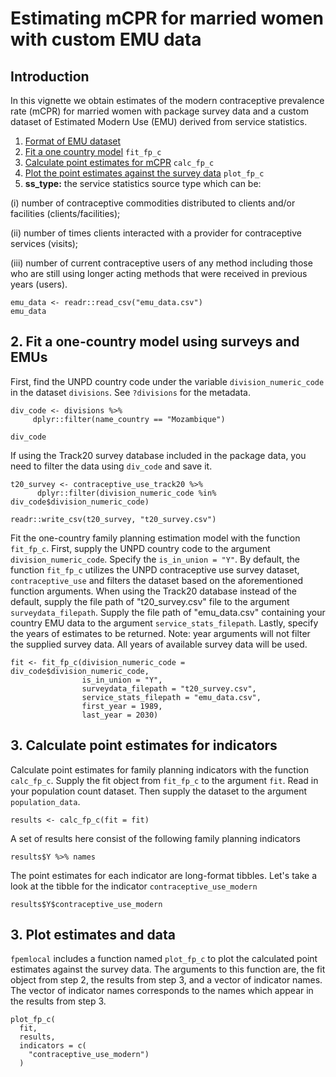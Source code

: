 
Estimating mCPR for married women with custom EMU data
================

## Introduction

In this vignette we obtain estimates of the modern contraceptive
prevalence rate (mCPR) for married women with package survey data and a
custom dataset of Estimated Modern Use (EMU) derived from service
statistics.

1.  [Format of EMU dataset](#emu)
2.  [Fit a one country model](#fit) `fit_fp_c`
3.  [Calculate point estimates for mCPR](#results) `calc_fp_c`
4.  [Plot the point estimates against the survey data](#plot)
    `plot_fp_c`
5.  **ss_type:** the service statistics source type which can be:

    
(i) number of contraceptive commodities distributed to clients and/or
    facilities (clients/facilities);
    
(ii) number of times clients interacted with a provider for
     contraceptive services (visits);
     
(iii) number of current contraceptive users of any method including
      those who are still using longer acting methods that were received
      in previous years (users).

```{r}
emu_data <- readr::read_csv("emu_data.csv")
emu_data
```    
## <a name="fit"></a>

## 2. Fit a one-country model using surveys and EMUs

First, find the UNPD country code under the variable
`division_numeric_code` in the dataset `divisions`. See `?divisions` for
the metadata.

```{r}
div_code <- divisions %>%
     dplyr::filter(name_country == "Mozambique")

div_code
```

If using the Track20 survey database included in the package data, you
need to filter the data using `div_code` and save it.

```{r}
t20_survey <- contraceptive_use_track20 %>%
      dplyr::filter(division_numeric_code %in% div_code$division_numeric_code) 

readr::write_csv(t20_survey, "t20_survey.csv")
```

Fit the one-country family planning estimation model with the function
`fit_fp_c`. First, supply the UNPD country code to the argument
`division_numeric_code`. Specify the `is_in_union = "Y"`. By default,
the function `fit_fp_c` utilizes the UNPD contraceptive use survey
dataset, `contraceptive_use` and filters the dataset based on the
aforementioned function arguments. When using the Track20 database
instead of the default, supply the file path of "t20_survey.csv" file to
the argument `surveydata_filepath`. Supply the file path of
"emu_data.csv" containing your country EMU data to the argument
`service_stats_filepath`. Lastly, specify the years of estimates to be
returned. Note: year arguments will not filter the supplied survey data.
All years of available survey data will be used.

```{r}
fit <- fit_fp_c(division_numeric_code = div_code$division_numeric_code,
                is_in_union = "Y",
                surveydata_filepath = "t20_survey.csv",
                service_stats_filepath = "emu_data.csv",
                first_year = 1989,
                last_year = 2030)

```

## <a name="results"></a>

## 3. Calculate point estimates for indicators

Calculate point estimates for family planning indicators with the
function `calc_fp_c`. Supply the fit object from `fit_fp_c` to the
argument `fit`. Read in your population count dataset. Then supply the
dataset to the argument `population_data`.

```{r}
results <- calc_fp_c(fit = fit)
```

A set of results here consist of the following family planning
indicators

```{r}
results$Y %>% names
```

The point estimates for each indicator are long-format tibbles. Let's
take a look at the tibble for the indicator `contraceptive_use_modern`

```{r}
results$Y$contraceptive_use_modern
```

## <a name="plot"></a>

## 3. Plot estimates and data

`fpemlocal` includes a function named `plot_fp_c` to plot the calculated
point estimates against the survey data. The arguments to this function
are, the fit object from step 2, the results from step 3, and a vector
of indicator names. The vector of indicator names corresponds to the
names which appear in the results from step 3.

```{r, fig.width=5.5, fig.height=3.5}
plot_fp_c(
  fit,
  results,
  indicators = c(
    "contraceptive_use_modern")
  )
```

